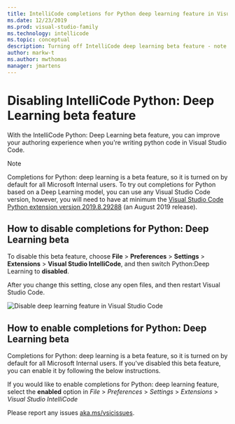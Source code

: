 ```yaml
---
title: IntelliCode completions for Python deep learning feature in Visual Studio Code
ms.date: 12/23/2019
ms.prod: visual-studio-family
ms.technology: intellicode
ms.topic: conceptual
description: Turning off IntelliCode deep learning beta feature - note this doc is for turning off the beta feature and is not in TOC
author: markw-t
ms.author: mwthomas
manager: jmartens
---
```


# Disabling IntelliCode Python: Deep Learning beta feature
With the IntelliCode Python: Deep Learning beta feature, you can improve your authoring experience when you're writing python code in Visual Studio Code.

> [!NOTE] 
> Completions for Python: deep learning is a beta feature, so it is turned on by default for all Microsoft Internal users. 
> To try out completions for Python based on a Deep Learning model, you can use any Visual Studio Code version, however, you will need to
> have at minimum the [Visual Studio Code Python extension version 2019.8.29288](https://marketplace.visualstudio.com/items?itemName=ms-python.python) (an August 2019 release).

## How to disable completions for Python: Deep Learning beta

To disable this beta feature, choose **File** > **Preferences** > **Settings** > **Extensions** > **Visual Studio IntelliCode**, and then switch Python:Deep Learning to **disabled**.

After you change this setting, close any open files, and then restart Visual Studio Code.


![Disable deep learning feature in Visual Studio Code](../media/deep-learning-extension-vscode-setting.png)



## How to enable completions for Python: Deep Learning beta
Completions for Python: deep learning is a beta feature, so it is turned on by default for all Microsoft Internal users. If you've disabled this beta feature, you can enable it by following the below instructions. 

If you would like to enable completions for Python: deep learning feature, select the **enabled** option in _File_ > _Preferences_ > _Settings_ > _Extensions_ > _Visual Studio IntelliCode_ 


Please report any issues [aka.ms/vsicissues](https://aka.ms/vsicissues). 

